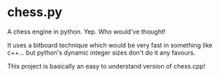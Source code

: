 # chess.py
A chess engine in python. Yep. Who would've thought!

It uses a bitboard technique which would be very fast in something like c++... but python's dynamic integer sizes don't do it any favours. 

This project is basically an easy to understand version of chess.cpp!
